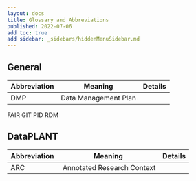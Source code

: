 ```yaml
---
layout: docs
title: Glossary and Abbreviations
published: 2022-07-06
add toc: true
add sidebar: _sidebars/hiddenMenuSidebar.md
---
```



## General

Abbreviation | Meaning | Details
---------|----------|---------
DMP | Data Management Plan | 
FAIR
GIT
PID
RDM

## DataPLANT

Abbreviation | Meaning | Details
---------|----------|---------
ARC | Annotated Research Context |  

